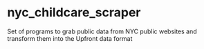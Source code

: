 # nyc_childcare_scraper
Set of programs to grab public data from NYC public websites and transform them into the Upfront data format
